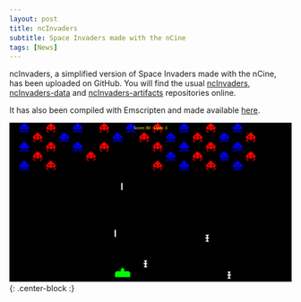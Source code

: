 ```yaml
---
layout: post
title: ncInvaders
subtitle: Space Invaders made with the nCine
tags: [News]
---
```


ncInvaders, a simplified version of Space Invaders made with the nCine, has been uploaded on GitHub.
You will find the usual [ncInvaders](https://github.com/nCine/ncInvaders), [ncInvaders-data](https://github.com/nCine/ncInvaders-data) and [ncInvaders-artifacts](https://github.com/nCine/ncInvaders-artifacts) repositories online.

It has also been compiled with Emscripten and made available [here](/ncinvaders).

![ncInvaders](/img/gallery/ncInvaders.png "ncInvaders"){: .center-block :}
